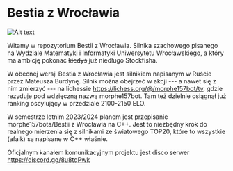 # Bestia z Wrocławia
![Alt text](https://en.chessbase.com/Portals/All/2019/ff/kasparov-carlsen-tunisia.jpg)

Witamy w repozytorium Bestii z Wrocławia. Silnika szachowego pisanego na Wydziale Matematyki i Informatyki Uniwersytetu Wrocławskiego, a który ma ambicję pokonać ~~kiedyś~~ już niedługo Stockfisha.

W obecnej wersji Bestia z Wrocławia jest silnikiem napisanym w Ruście przez Mateusza Burdynę.
Silnik można obejrzeć w akcji --- a nawet się z nim zmierzyć --- na lichessie https://lichess.org/@/morphe157bot/tv, gdzie rezyduje pod wdzięczną nazwą morphe157bot. Tam też dzielnie osiągnął już ranking oscylujący w przedziale 2100-2150 ELO.

W semestrze letnim 2023/2024 planem jest przepisanie morphe157bota/Bestii z Wrocławia na C++. Jest to niezbędny krok do realnego mierzenia się z silnikami ze światowego TOP20, które to wszystkie (afaik) są napisane w C++ właśnie.

Oficjalnym kanałem komunikacyjnym projektu jest disco serwer https://discord.gg/8u8tqPwk
